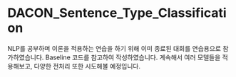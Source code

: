 # DACON_Sentence_Type_Classification

NLP를 공부하며 이론을 적용하는 연습을 하기 위해 이미 종료된 대회를 연습용으로 참가하였습니다.
Baseline 코드를 참고하여 작성하였습니다.
계속해서 여러 모델들을 적용해보고, 다양한 전처리 또한 시도해볼 예정입니다.
